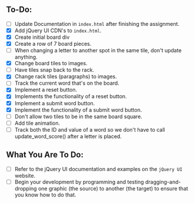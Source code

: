 ## To-Do:
- [ ] Update Documentation in `index.html` after finishing the assignment.
- [x] Add jQuery UI CDN's to `index.html`.
- [x] Create initial board div
- [x] Create a row of 7 board pieces.
- [ ] When changing a letter to another spot in the same tile, don't update anything.
- [x] Change board tiles to images.
- [ ] Have tiles snap back to the rack.
- [x] Change rack tiles (paragraphs) to images.
- [ ] Track the current word that's on the board.
- [x] Implement a reset button.
- [x] Implements the functionality of a reset button.
- [x] Implement a submit word button.
- [x] Implement the functionality of a submit word button.
- [ ] Don't allow two tiles to be in the same board square.
- [ ] Add tile animation.
- [ ] Track both the ID and value of a word so we don't have to call update_word_score() after a letter is placed.

## What You Are To Do:
- [ ] Refer to the jQuery UI documentation and examples on the `jQuery UI` website.
- [ ] Begin your development by programming and testing dragging-and-dropping one
      graphic (the source) to another (the target) to ensure that you know how to do that.
